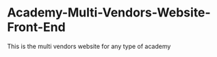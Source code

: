 # Academy-Multi-Vendors-Website-Front-End
This is the multi vendors website for any type of academy
